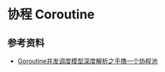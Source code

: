 # 协程 Coroutine

## 参考资料

+ [Goroutine并发调度模型深度解析之手撸一个协程池](https://segmentfault.com/a/1190000015464889)

